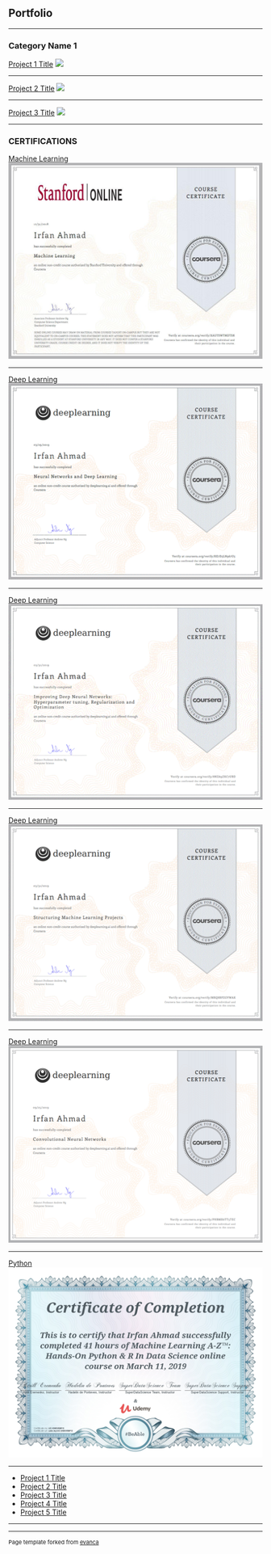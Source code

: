 ## Portfolio

---

### Category Name 1 

[Project 1 Title](/sample_page)
<img src="images/dummy_thumbnail.jpg?raw=true"/>

---
[Project 2 Title](/pdf/sample_presentation.pdf)
<img src="images/dummy_thumbnail.jpg?raw=true"/>

---
[Project 3 Title](http://example.com/)
<img src="images/dummy_thumbnail.jpg?raw=true"/>

---

### CERTIFICATIONS

[Machine Learning](/sample_page)
<img src="1.png"/>

---
[Deep Learning](/sample_page)
<img src="2.png"/>

---
[Deep Learning](/sample_page)
<img src="3.png"/>

---
[Deep Learning](/sample_page)
<img src="4.png"/>

---
[Deep Learning](/sample_page)
<img src="5.png"/>

---
[Python](/sample_page)
<img src="6.png"/>

---
- [Project 1 Title](http://example.com/)
- [Project 2 Title](http://example.com/)
- [Project 3 Title](http://example.com/)
- [Project 4 Title](http://example.com/)
- [Project 5 Title](http://example.com/)

---




---
<p style="font-size:11px">Page template forked from <a href="https://github.com/evanca/quick-portfolio">evanca</a></p>
<!-- Remove above link if you don't want to attibute -->
